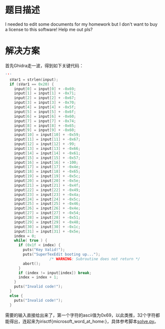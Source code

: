 # 题目描述

I needed to edit some documents for my homework but I don't want to buy a license to this software! Help me out pls?

# 解决方案

首先Ghidra走一波，得到如下关键代码：

```c
'''
  sVar1 = strlen(input);
  if (sVar1 == 0x20) {
    input[0] = input[0] + -0x69;
    input[1] = input[1] + -0x71;
    input[2] = input[2] + -0x67;
    input[3] = input[3] + -0x70;
    input[4] = input[4] + -0x5f;
    input[5] = input[5] + -0x6f;
    input[6] = input[6] + -0x60;
    input[7] = input[7] + -0x74;
    input[8] = input[8] + -0x65;
    input[9] = input[9] + -0x60;
    input[10] = input[10] + -0x59;
    input[11] = input[11] + -0x67;
    input[12] = input[12] + -99;
    input[13] = input[13] + -0x66;
    input[14] = input[14] + -0x61;
    input[15] = input[15] + -0x57;
    input[16] = input[16] + -100;
    input[17] = input[17] + -0x4e;
    input[18] = input[18] + -0x65;
    input[19] = input[19] + -0x5c;
    input[20] = input[20] + -0x5e;
    input[21] = input[21] + -0x4f;
    input[22] = input[22] + -0x49;
    input[23] = input[23] + -0x4a;
    input[24] = input[24] + -0x5c;
    input[25] = input[25] + -0x46;
    input[26] = input[26] + -0x4e;
    input[27] = input[27] + -0x54;
    input[28] = input[28] + -0x51;
    input[29] = input[29] + -0x48;
    input[30] = input[30] + -0x1c;
    input[31] = input[31] + -0x5e;
    index = 0;
    while( true ) {
      if (0x1f < index) {
        puts("Key Valid!");
        puts("SuperTexEdit booting up...");
                    /* WARNING: Subroutine does not return */
        abort();
      }
      if (index != input[index]) break;
      index = index + 1;
    }
    puts("Invalid code!");
  }
  else {
    puts("Invalid code!");
  }
```

需要的输入直接给出来了，第一个字符的ascii值为0x69，以此类推，32个字符都能得出，连起来为irisctf{microsoft_word_at_home:}，具体参考脚本[solve.py](solution/solve.py)。